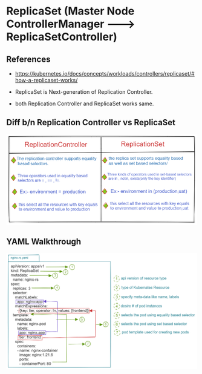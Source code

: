 # ReplicaSet (Master Node ControllerManager ---> ReplicaSetController)

## References

* <https://kubernetes.io/docs/concepts/workloads/controllers/replicaset/#how-a-replicaset-works/>

* ReplicaSet is Next-generation of Replication Controller.
* both Replication Controller and ReplicaSet works same.

## Diff b/n Replication Controller vs ReplicaSet

![diff_rc_rs](../img/rs/diff_rc_rs.png)

## YAML Walkthrough

![rs_yaml_walkthrough](../img/rs/rs_yaml_walkthrough.png)